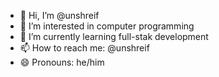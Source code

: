 - 👋 Hi, I’m @unshreif
- 👀 I’m interested in computer programming
- 🌱 I’m currently learning full-stak development
- 📫 How to reach me: @unshreif
- 😄 Pronouns: he/him

<!---
unshreif/recipe is a ✨ special ✨ repository because its my first ever project.
--->
